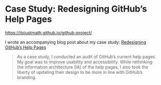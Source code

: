 # Case Study: Redesigning GitHub’s Help Pages

https://itsjustmath.github.io/github-project/

I wrote an accompanying blog post about my case study: [Redesigning GitHub’s Help Pages](https://medium.com/@itsjustmath/redesigning-githubs-help-pages-ac8d9ea5edf1#.hz9rxugcb)

> As a case study, I conducted an audit of GitHub’s current help pages. My goal was to improve usability and accessibility. While rethinking the information architecture (IA) of the help pages, I also took the liberty of updating their design to be more in line with GitHub’s branding.
